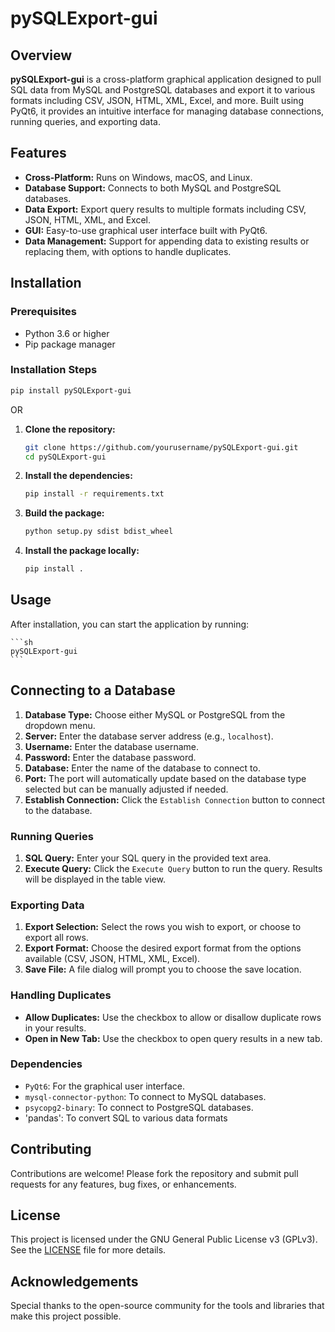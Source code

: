 # pySQLExport-gui

## Overview

**pySQLExport-gui** is a cross-platform graphical application designed to pull SQL data from MySQL and PostgreSQL databases and export it to various formats including CSV, JSON, HTML, XML, Excel, and more. Built using PyQt6, it provides an intuitive interface for managing database connections, running queries, and exporting data.

## Features

- **Cross-Platform:** Runs on Windows, macOS, and Linux.
- **Database Support:** Connects to both MySQL and PostgreSQL databases.
- **Data Export:** Export query results to multiple formats including CSV, JSON, HTML, XML, and Excel.
- **GUI:** Easy-to-use graphical user interface built with PyQt6.
- **Data Management:** Support for appending data to existing results or replacing them, with options to handle duplicates.

## Installation

### Prerequisites

- Python 3.6 or higher
- Pip package manager

### Installation Steps

```sh
pip install pySQLExport-gui
```

OR

1. **Clone the repository:**

    ```sh
    git clone https://github.com/yourusername/pySQLExport-gui.git
    cd pySQLExport-gui
    ```

2. **Install the dependencies:**

    ```sh
    pip install -r requirements.txt
    ```

3. **Build the package:**

    ```sh
    python setup.py sdist bdist_wheel
    ```

4. **Install the package locally:**

    ```sh
    pip install .
    ```

## Usage

After installation, you can start the application by running:

    ```sh
    pySQLExport-gui
    ```

## Connecting to a Database

1. **Database Type:** Choose either MySQL or PostgreSQL from the dropdown menu.
2. **Server:** Enter the database server address (e.g., `localhost`).
3. **Username:** Enter the database username.
4. **Password:** Enter the database password.
5. **Database:** Enter the name of the database to connect to.
6. **Port:** The port will automatically update based on the database type selected but can be manually adjusted if needed.
7. **Establish Connection:** Click the `Establish Connection` button to connect to the database.

### Running Queries

1. **SQL Query:** Enter your SQL query in the provided text area.
2. **Execute Query:** Click the `Execute Query` button to run the query. Results will be displayed in the table view.

### Exporting Data

1. **Export Selection:** Select the rows you wish to export, or choose to export all rows.
2. **Export Format:** Choose the desired export format from the options available (CSV, JSON, HTML, XML, Excel).
3. **Save File:** A file dialog will prompt you to choose the save location.

### Handling Duplicates

- **Allow Duplicates:** Use the checkbox to allow or disallow duplicate rows in your results.
- **Open in New Tab:** Use the checkbox to open query results in a new tab.


### Dependencies

- `PyQt6`: For the graphical user interface.
- `mysql-connector-python`: To connect to MySQL databases.
- `psycopg2-binary`: To connect to PostgreSQL databases.
- 'pandas': To convert SQL to various data formats

## Contributing

Contributions are welcome! Please fork the repository and submit pull requests for any features, bug fixes, or enhancements.

## License

This project is licensed under the GNU General Public License v3 (GPLv3). See the [LICENSE](LICENSE) file for more details.

## Acknowledgements

Special thanks to the open-source community for the tools and libraries that make this project possible.
